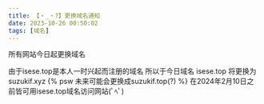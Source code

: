 ```yaml
---
title: 【・_・?】更换域名通知
date: 2023-10-26 00:50:02
tags: [域名]
---
```


所有网站今日起更换域名

<!--more-->

由于isese.top是本人一时兴起而注册的域名
所以于今日域名 isese.top 将更换为 suzukif.xyz {% psw 未来可能会更换成suzukif.top(?) %}
在2024年2月10日之前皆可用isese.top域名访问网站(ﾟﾍﾟ)
